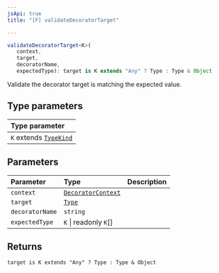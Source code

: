 ```yaml
---
jsApi: true
title: "[F] validateDecoratorTarget"

---
```

```ts
validateDecoratorTarget<K>(
   context, 
   target, 
   decoratorName, 
   expectedType): target is K extends "Any" ? Type : Type & Object
```

Validate the decorator target is matching the expected value.

## Type parameters

| Type parameter |
| :------ |
| `K` extends [`TypeKind`](../type-aliases/TypeKind.md) |

## Parameters

| Parameter | Type | Description |
| :------ | :------ | :------ |
| `context` | [`DecoratorContext`](../interfaces/DecoratorContext.md) |  |
| `target` | [`Type`](../type-aliases/Type.md) |  |
| `decoratorName` | `string` |  |
| `expectedType` | `K` \| readonly `K`[] |  |

## Returns

`target is K extends "Any" ? Type : Type & Object`
